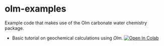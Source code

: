 # olm-examples
Example code that makes use of the Olm carbonate water chemistry package.

- Basic tutorial on geochemical calculations using *Olm*. [![Open In Colab](https://colab.research.google.com/assets/colab-badge.svg)](https://colab.research.google.com/github/CovingtonResearchGroup/olm-examples/blob/master/Basic-carbonate-calculations.ipynb)
